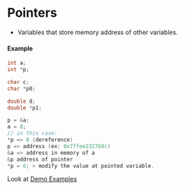 # Pointers
- Variables that store memory address of other variables.

#### Example
```c
int a;
int *p;

char c;
char *p0;

double d;
double *p1;

p = &a; 
a = 8; 
// in this case:
*p => 8 (dereference)
p => address (ex: 0x7ffee2327b9c)
&a => address in memory of a
&p address of pointer 
*p = 6; > modify the value at pointed variable.
```
Look at <a href="./PointerDemo.c"> Demo Examples</a>




